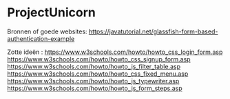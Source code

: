 # ProjectUnicorn
Bronnen of goede websites:
https://javatutorial.net/glassfish-form-based-authentication-example


Zotte ideën : 
https://www.w3schools.com/howto/howto_css_login_form.asp
https://www.w3schools.com/howto/howto_css_signup_form.asp
https://www.w3schools.com/howto/howto_js_filter_table.asp
https://www.w3schools.com/howto/howto_css_fixed_menu.asp
https://www.w3schools.com/howto/howto_js_typewriter.asp
https://www.w3schools.com/howto/howto_js_form_steps.asp
